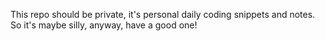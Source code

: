 This repo should be private, it's personal daily coding snippets and notes.
So it's maybe silly, anyway, have a good one!
